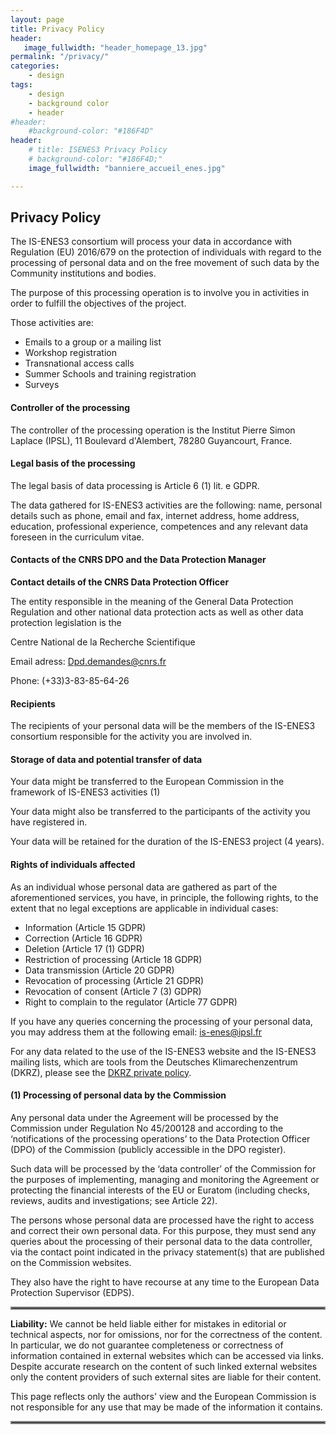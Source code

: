 ```yaml
---
layout: page
title: Privacy Policy
header:
   image_fullwidth: "header_homepage_13.jpg"
permalink: "/privacy/"
categories:
    - design
tags:
    - design
    - background color
    - header
#header:
    #background-color: "#186F4D"
header:
    # title: ISENES3 Privacy Policy
    # background-color: "#186F4D;"
    image_fullwidth: "banniere_accueil_enes.jpg"

---
```


## Privacy Policy

The IS-ENES3 consortium will process your data in accordance with Regulation (EU) 2016/679 on the protection of individuals with regard to the processing of personal data and on the free movement of such data by the Community institutions and bodies.

The purpose of this processing operation is to involve you in activities in order to fulfill the objectives of the project.

Those activities are:

- Emails to a group or a mailing list
- Workshop registration
- Transnational access calls
- Summer Schools and training registration
- Surveys

#### Controller of the processing

The controller of the processing operation is the Institut Pierre Simon Laplace (IPSL), 11 Boulevard d'Alembert, 78280 Guyancourt, France.

#### Legal basis of the processing

The legal basis of data processing is Article 6 (1) lit. e GDPR.

The data gathered for IS-ENES3 activities are the following: name, personal details such as phone, email and fax, internet address, home address, education, professional experience, competences and any relevant data foreseen in the curriculum vitae.

#### Contacts of the CNRS DPO and the Data Protection Manager

**Contact details of the CNRS Data Protection Officer**

The entity responsible in the meaning of the General Data Protection Regulation and other national data protection acts as well as other data protection legislation is the

Centre National de la Recherche Scientifique

Email adress: <Dpd.demandes@cnrs.fr>

Phone: (+33)3-83-85-64-26

#### Recipients

The recipients of your personal data will be the members of the IS-ENES3 consortium responsible for the activity you are involved in.

#### Storage of data and potential transfer of data

Your data might be transferred to the European Commission in the framework of IS-ENES3 activities (1)

Your data might also be transferred to the participants of the activity you have registered in.

Your data will be retained for the duration of the IS-ENES3 project (4 years).

#### Rights of individuals affected

As an individual whose personal data are gathered as part of the aforementioned services, you have, in principle, the following rights, to the extent that no legal exceptions are applicable in individual cases:

- Information (Article 15 GDPR)
- Correction (Article 16 GDPR)
- Deletion (Article 17 (1) GDPR)
- Restriction of processing (Article 18 GDPR)
- Data transmission (Article 20 GDPR)
- Revocation of processing (Article 21 GDPR)
- Revocation of consent (Article 7 (3) GDPR)
- Right to complain to the regulator (Article 77 GDPR)

If you have any queries concerning the processing of your personal data, you may address them at the following email: <is-enes@ipsl.fr>

For any data related to the use of the IS-ENES3 website and the IS-ENES3 mailing lists, which are tools from the Deutsches Klimarechenzentrum (DKRZ), please see the [DKRZ private policy](https://www.dkrz.de/about-en/contact/en-datenschutzhinweise).

#### (1) Processing of personal data by the Commission

Any personal data under the Agreement will be processed by the Commission under Regulation No 45/200128 and according to the ‘notifications of the processing operations’ to the Data Protection Officer (DPO) of the Commission (publicly accessible in the DPO register).

Such data will be processed by the ‘data controller’ of the Commission for the purposes of implementing, managing and monitoring the Agreement or protecting the financial interests of the EU or Euratom (including checks, reviews, audits and investigations; see Article 22).

The persons whose personal data are processed have the right to access and correct their own personal data. For this purpose, they must send any queries about the processing of their personal data to the data controller, via the contact point indicated in the privacy statement(s) that are published on the Commission websites.

They also have the right to have recourse at any time to the European Data Protection Supervisor (EDPS).

<hr style="border:2px solid gray">

**Liability:** We cannot be held liable either for mistakes in editorial or technical aspects, nor for omissions, nor for the correctness of the content. In particular, we do not guarantee completeness or correctness of information contained in external websites which can be accessed via links. Despite accurate research on the content of such linked external websites only the content providers of such external sites are liable for their content.

This page reflects only the authors' view and the European Commission is not responsible for any use that may be made of the information it contains.

<hr style="border:2px solid gray">
